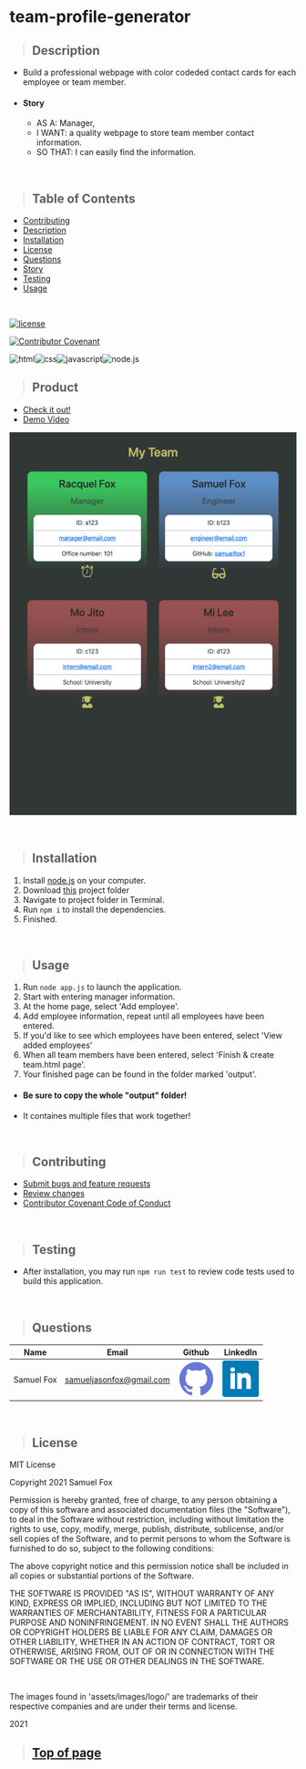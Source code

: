 
# team-profile-generator

>## Description 

* Build a professional webpage with color codeded contact cards for each employee or team member.
* #### Story
    * AS A: Manager,
    * I WANT: a quality webpage to store team member contact information.
    * SO THAT: I can easily find the information.

<br>

>## Table of Contents

* [Contributing](#Contributing)
* [Description](#Description)
* [Installation](#Installation)
* [License](#License)
* [Questions](#Questions)
* [Story](#Story)
* [Testing](#Testing)
* [Usage](#Usage)
<br>

[![license](https://img.shields.io/badge/License-MIT-blue)](#License)
<br>

[![Contributor Covenant](https://img.shields.io/badge/Contributor%20Covenant-v2.0%20adopted-ff69b4.svg)](./assets/utils/CodeOfConduct.md)
<br>

![html](https://img.shields.io/badge/-HTML5-blue?logo=html5)![css](https://img.shields.io/badge/-CSS-red?logo=css3)![javascript](https://img.shields.io/badge/-JavaScript-F7DF1E?logo=javascript&logoColor=black)![node.js](https://img.shields.io/badge/-node.js-339933?logo=node.js&logoColor=white)



>## Product

* [Check it out!](https://samuelfox1.github.io/team-profile-generator/) 
* [Demo Video](https://drive.google.com/file/d/1WzvSdJ5hEFK0hBjxLI3c3xGqTGapBHTu/view?usp=sharing)

![Screenshot](Assets/images/screenshot.png)

<br>

>## Installation

1. Install [node.js](https://nodejs.org/en/) on your computer.
2. Download [this](https://github.com/samuelfox1/team-profile-generator/archive/main.zip) project folder
3. Navigate to project folder in Terminal.
4. Run `npm i` to install the dependencies.
5. Finished.

<br>

>## Usage

1. Run `node app.js` to launch the application.
2. Start with entering manager information.
3. At the home page, select 'Add employee'.
4. Add employee information, repeat until all employees have been entered.
5. If you'd like to see which employees have been entered, select 'View added employees'
6. When all team members have been entered, select 'Finish & create team.html page'.
7. Your finished page can be found in the folder marked 'output'.

 * #### **Be sure to copy the whole "output" folder!** #### 
 * It containes multiple files that work together!

<br>

>## Contributing

* [Submit bugs and feature requests](https://github.com/samuelfox1/team-profile-generator/issues)
* [Review changes](https://github.com/samuelfox1/team-profile-generator/pulls)
* [Contributor Covenant Code of Conduct](./assets/utils/CodeOfConduct.md)

<br>

>## Testing

* After installation, you may run  `npm run test`  to review code tests used to build this application.

<br>

>## Questions

| Name | Email  | Github  | LinkedIn |
| :--: | :----: | :-----: | :------: |
| Samuel Fox | samueljasonfox@gmail.com | [![Github](./assets/images/logo/github.png)](https://github.com/samuelfox1) | [![LinkedIn](./assets/images/logo/linkedin.png)](https://www.linkedin.com/in/samuel-fox-tacoma) |

<br>

>## License

MIT License

Copyright 2021 Samuel Fox

Permission is hereby granted, free of charge, to any person obtaining a copy of this software and associated documentation files (the "Software"), to deal in the Software without restriction, including without limitation the rights to use, copy, modify, merge, publish, distribute, sublicense, and/or sell copies of the Software, and to permit persons to whom the Software is furnished to do so, subject to the following conditions:

The above copyright notice and this permission notice shall be included in all copies or substantial portions of the Software.

THE SOFTWARE IS PROVIDED "AS IS", WITHOUT WARRANTY OF ANY KIND, EXPRESS OR IMPLIED, INCLUDING BUT NOT LIMITED TO THE WARRANTIES OF MERCHANTABILITY, FITNESS FOR A PARTICULAR PURPOSE AND NONINFRINGEMENT. IN NO EVENT SHALL THE AUTHORS OR COPYRIGHT HOLDERS BE LIABLE FOR ANY CLAIM, DAMAGES OR OTHER LIABILITY, WHETHER IN AN ACTION OF CONTRACT, TORT OR OTHERWISE, ARISING FROM, OUT OF OR IN CONNECTION WITH THE SOFTWARE OR THE USE OR OTHER DEALINGS IN THE SOFTWARE.

<br>

The images found in 'assets/images/logo/' are trademarks of their respective companies and are under their terms and license.
<br>

2021
<br>

>## [Top of page](#team-profile-generator)
